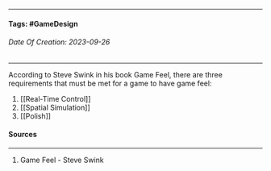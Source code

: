 __________________________________________________________________________
#### **Tags:** #GameDesign
###### *Date Of Creation: 2023-09-26*
__________________________________________________________________________

According to Steve Swink in his book Game Feel, there are three requirements that must be met for a game to have game feel:

1. [[Real-Time Control]]
2. [[Spatial Simulation]]
3. [[Polish]]

#### Sources
__________________________________________________________________________
1. Game Feel - Steve Swink